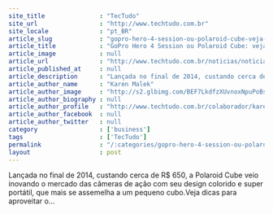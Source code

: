 ```yaml
---
site_title               : "TecTudo"
site_url                 : "http://www.techtudo.com.br"
site_locale              : "pt_BR"
article_slug             : "gopro-hero-4-session-ou-polaroid-cube-veja-qual-camera-compacta-e-melhor"
article_title            : "GoPro Hero 4 Session ou Polaroid Cube: veja qual câmera compacta é melhor"
article_image            : null
article_url              : "http://www.techtudo.com.br/noticias/noticia/2016/06/gopro-hero-4-session-ou-polaroid-cube-veja-qual-camera-compacta-e-melhor.html"
article_published_at     : null
article_description      : "Lançada no final de 2014, custando cerca de R$ 650, a Polaroid Cube veio inovando o mercado das câmeras de ação com seu design colorido e super portátil, que mais se assemelha a um pequeno cubo.Veja dicas para aproveitar o..."
article_author_name      : "Karen Malek"
article_author_image     : "http://s2.glbimg.com/BEF7LkdfzXUvnoxNpuPoBscIgGg=/30x30/s2.glbimg.com/360PllCf8FOKbdhfHpZwur7hslQ=/0x34:140x174/140x140/s.glbimg.com/po/tt2/f/original/2016/03/10/k_1.jpg"
article_author_biography : null
article_author_profile   : "http://www.techtudo.com.br/colaborador/karen-malek.html"
article_author_facebook  : null
article_author_twitter   : null
category                 : ['business']
tags                     : ['TecTudo']
permalink                : "/:categories/gopro-hero-4-session-ou-polaroid-cube-veja-qual-camera-compacta-e-melhor/"
layout                   : post
---
```


Lançada no final de 2014, custando cerca de R$ 650, a Polaroid Cube veio inovando o mercado das câmeras de ação com seu design colorido e super portátil, que mais se assemelha a um pequeno cubo.Veja dicas para aproveitar o...
